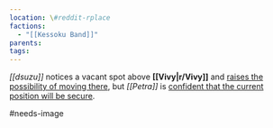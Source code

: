 ```yaml
---
location: \#reddit-rplace
factions:
  - "[[Kessoku Band]]"
parents: 
tags: 
---
```

*[[dsuzu]]* notices a vacant spot above **[[Vivy|r/Vivy]]** and [raises the possibility of moving there](https://discord.com/channels/1093664259273130084/1131230952119615600/1131581176780443648), but *[[Petra]]* is [confident that the current position will be secure](https://discord.com/channels/1093664259273130084/1131230952119615600/1131581234632474838).

#needs-image

